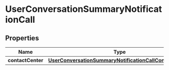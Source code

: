 
# UserConversationSummaryNotificationCall

## Properties
Name | Type | Description | Notes
------------ | ------------- | ------------- | -------------
**contactCenter** | [**UserConversationSummaryNotificationCallContactCenter**](UserConversationSummaryNotificationCallContactCenter.md) |  |  [optional]



